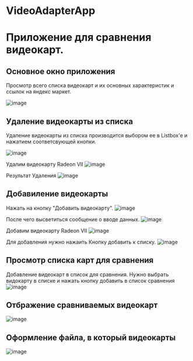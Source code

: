 # VideoAdapterApp
# Приложение для сравнения видеокарт. 

## Основное окно приложения 
Просмотр всего списка видеокарт и их основных характеристик и ссылок на яндекс маркет. 

![image](https://user-images.githubusercontent.com/78801557/118850511-85f87a00-b8d9-11eb-88ca-8be970ff209f.png)

## Удаление видеокарты из списка
Удаление видеокарты из списка производится выбором ее в Listbox'e и нажатием соответсвующей кнопки. 

![image](https://user-images.githubusercontent.com/78801557/118851701-b7257a00-b8da-11eb-8a0e-608de0c42337.png)

Удалим видеокарту Radeon VII
![image](https://user-images.githubusercontent.com/78801557/118851833-d7edcf80-b8da-11eb-8772-05e7a916c801.png)

Результат Удаления
![image](https://user-images.githubusercontent.com/78801557/118851899-edfb9000-b8da-11eb-8d2c-0640fb320cea.png)

## Добавиление видеокарты
Нажать на кнопку "Добавить видеокарту".
![image](https://user-images.githubusercontent.com/78801557/118852301-5480ae00-b8db-11eb-80e2-4783e4381c2d.png)

После чего высветиться сообщение о вводе данных.
![image](https://user-images.githubusercontent.com/78801557/118852409-6f532280-b8db-11eb-9835-7265a4e71255.png)

Добавим видеокарту Radeon VII
![image](https://user-images.githubusercontent.com/78801557/118852884-dbce2180-b8db-11eb-9bf0-7573017bb6ef.png)

Для добавления нужно нажаить Кнопку добавить к списку.
![image](https://user-images.githubusercontent.com/78801557/118853160-1fc12680-b8dc-11eb-8659-ec83d30f35a1.png)

## Просмотр списка карт для сравнения
Добавление видеокарт в список для сравнения. Нужно выбрать видокарту в списке и нажать кнопку добавить в список сравнения 
![image](https://user-images.githubusercontent.com/78801557/118853684-aece3e80-b8dc-11eb-96cc-b5077c0b6c7e.png)

## Отбражение сравниваемых видеокарт
![image](https://user-images.githubusercontent.com/78801557/120375528-93732280-c323-11eb-97f7-49288f42c0a5.png)

## Оформление файла, в который видеокарты  
![image](https://user-images.githubusercontent.com/78801557/118853819-d6bda200-b8dc-11eb-8e89-e485ae71223f.png)

##
